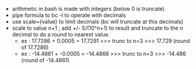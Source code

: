 * arithmetic in bash is made with integers (below 0 is truncate)
* pipe formula to bc -l to operate with decimals
* use scale={value} to limit decimals (bc will truncate at this decimals)
* scale to value n+1 ; add +/- 5/(10^n+1) to result and truncate to the n decimal to do a round to nearest value.
  * ex : 17.7286 + 0.0005 = 17.7291 >>> trunc to n=3 >>> 17.729 (round of 17.7286)
  * ex : -14.4861 + -0.0005 = -14.4866 >>> trunc to n=3 >>> -14.486 (round of -14.4861)